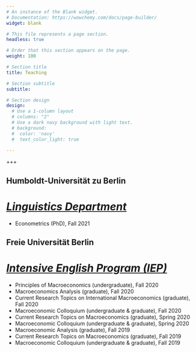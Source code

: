 ```yaml
---
# An instance of the Blank widget.
# Documentation: https://wowchemy.com/docs/page-builder/
widget: blank

# This file represents a page section.
headless: true

# Order that this section appears on the page.
weight: 100

# Section title
title: Teaching

# Section subtitle
subtitle:

# Section design
design:
  # Use a 1-column layout
  # columns: "2"
  # Use a dark navy background with light text.
  # background:
  #  color: 'navy'
  #  text_color_light: true

---
```


+++
<h2>Humboldt-Universität zu Berlin</h2>

# _[Linguistics Department](https://linguistics.uoregon.edu/)_

+ Econometrics (PhD), Fall 2021

<h2>Freie Universität Berlin</h2>

# _[Intensive English Program (IEP)](https://aei.uoregon.edu/programs/intensive)_

+ Principles of Macroeconomics (undergraduate), Fall 2020
+ Macroeconomics Analysis (graduate), Fall 2020
+ Current Research Topics on International Macroeconomics (graduate), Fall 2020
+ Macroeconomic Colloquium (undergraduate & graduate), Fall 2020
+ Current Research Topics on Macroeconomics (graduate), Spring 2020
+ Macroeconomic Colloquium (undergraduate & graduate), Spring 2020
+ Macroeconomic Analysis (graduate), Fall 2019
+ Current Research Topics on Macroeconomics (graduate), Fall 2019
+ Macroeconomic Colloquium (undergraduate & graduate), Fall 2019
